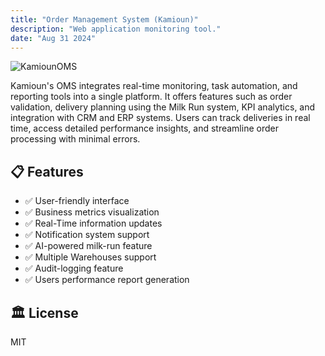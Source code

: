 ```yaml
---
title: "Order Management System (Kamioun)"
description: "Web application monitoring tool."
date: "Aug 31 2024"
---
```


![KamiounOMS](/Kamioun.png)

Kamioun's OMS integrates real-time monitoring, task automation, and reporting tools into a single platform. It offers features such as order validation, delivery planning using the Milk Run system, KPI analytics, and integration with CRM and ERP systems.
Users can track deliveries in real time, access detailed performance insights, and streamline order processing with minimal errors.

## 📋 Features

- ✅ User-friendly interface
- ✅ Business metrics visualization
- ✅ Real-Time information updates
- ✅ Notification system support
- ✅ AI-powered milk-run feature
- ✅ Multiple Warehouses support
- ✅ Audit-logging feature
- ✅ Users performance report generation

## 🏛️ License

MIT